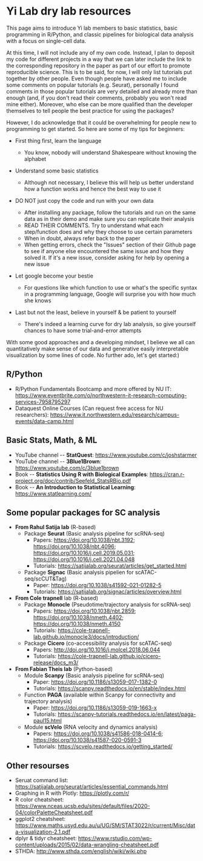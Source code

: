 
# Yi Lab dry lab resources

This page aims to introduce Yi lab members to basic statistics, basic programming in R/Python, and classic pipelines for biological data analysis with a focus on single-cell data.

At this time, I will not include any of my own code. Instead, I plan to deposit my code for different projects in a way that we can later include the link to the corresponding repository in the paper as part of our effort to promote reproducible science. This is to be said, for now, I will only list tutorials put together by other people.  Even though people have asked me to include some comments on popular tutorials (e.g. Seurat), personally I found comments in those popular tutorials are very detailed and already more than enough (and, if you don't read their comments, probably you won't read mine either). Moreover, who else can be more qualified than the developer themselves to tell people the best practice for using the packages?

However, I do acknowledge that it could be overwhelming for people new to programming to get started. So here are some of my tips for beginners:

* First thing first, learn the language 
    * You know, nobody will understand Shakespeare without knowing the alphabet

* Understand some basic statistics
    * Although not necessary, I believe this will help us better understand how a function works and hence the best way to use it

* DO NOT just copy the code and run with your own data
    * After installing any package, follow the tutorials and run on the same data as in their demo and make sure you can replicate their analysis
    * READ THEIR COMMENTS. Try to understand what each step/function does and why they choose to use certain parameters
    * When in doubt, always refer back to the paper
    * When getting errors, check the "Issues" section of their Github page to see if anyone else encountered the same issue and how they solved it. If it's a new issue, consider asking for help by opening a new issue 

* Let google become your bestie
    * For questions like which function to use or what's the specific syntax in a programming language, Google will surprise you with how much she knows

* Last but not the least, believe in yourself & be patient to yourself
    * There's indeed a learning curve for dry lab analysis, so give yourself chances to have some trial-and-error attempts

With some good approaches and a developing mindset, I believe we all can quantitatively make sense of our data and generative easily interpretable visualization by some lines of code. No further ado, let's get started:)


## R/Python

* R/Python Fundamentals Bootcamp and more offered by NU IT: https://www.eventbrite.com/o/northwestern-it-research-computing-services-7958795297
* Dataquest Online Courses (Can request free access for NU researchers): https://www.it.northwestern.edu/research/campus-events/data-camp.html

## Basic Stats, Math, & ML

* YouTube channel -- **StatQuest**: https://www.youtube.com/c/joshstarmer
* YouTube channel --  **3Blue1Brown**: https://www.youtube.com/c/3blue1brown
* Book -- **Statistics Using R with Biological Examples**: https://cran.r-project.org/doc/contrib/Seefeld_StatsRBio.pdf
* Book -- **An Introduction to Statistical Learning**: https://www.statlearning.com/


## Some popular packages for SC analysis

* **From Rahul Satija lab** (R-based)
    * Package **Seurat** (Basic analysis pipeline for scRNA-seq)
        * Papers: https://doi.org/10.1038/nbt.3192; https://doi.org/10.1038/nbt.4096; https://doi.org/10.1016/j.cell.2019.05.031; https://doi.org/10.1016/j.cell.2021.04.048 
        * Tutorials: https://satijalab.org/seurat/articles/get_started.html
    * Package **Signac** (Basic analysis pipelien for scATAC-seq/scCUT&Tag)
        * Paper: https://doi.org/10.1038/s41592-021-01282-5
        * Tutorials: https://satijalab.org/signac/articles/overview.html
* **From Cole trapnell** lab (R-based)
    * Package **Monocle** (Pseudotime/trajectory analysis for scRNA-seq)
        * Papers: https://doi.org/10.1038/nbt.2859; https://doi.org/10.1038/nmeth.4402; https://doi.org/10.1038/nmeth.4150 
        * Tutorials: https://cole-trapnell-lab.github.io/monocle3/docs/introduction/
    * Package **Cicero** (co-accessibility analysis for scATAC-seq)
        * Papers: http://doi.org/10.1016/j.molcel.2018.06.044
        * Tutorials: https://cole-trapnell-lab.github.io/cicero-release/docs_m3/
* **From Fabian Theis lab** (Python-based)
    * Module **Scanpy** (Basic analysis pipeline for scRNA-seq)
        * Paper: https://doi.org/10.1186/s13059-017-1382-0
        * Tutorials: https://scanpy.readthedocs.io/en/stable/index.html
    * Function **PAGA** (available within Scanpy for connectivity and trajectory analysis)
        * Paper: https://doi.org/10.1186/s13059-019-1663-x
        * Tutorials: https://scanpy-tutorials.readthedocs.io/en/latest/paga-paul15.html
    * Module **scVelo** (RNA velocity and dynamics analysis)
        * Papers: https://doi.org/10.1038/s41586-018-0414-6; https://doi.org/10.1038/s41587-020-0591-3
        * Tutorials: https://scvelo.readthedocs.io/getting_started/
## Other resourses

* Seruat command list: https://satijalab.org/seurat/articles/essential_commands.html
* Graphing in R with Plotly: https://plotly.com/r/
* R color cheatsheet: https://www.nceas.ucsb.edu/sites/default/files/2020-04/colorPaletteCheatsheet.pdf
* ggplot2 cheatsheet: https://www.maths.usyd.edu.au/u/UG/SM/STAT3022/r/current/Misc/data-visualization-2.1.pdf
* dplyr & tidyr cheatsheet: https://www.rstudio.com/wp-content/uploads/2015/02/data-wrangling-cheatsheet.pdf
* STHDA: http://www.sthda.com/english/wiki/wiki.php
